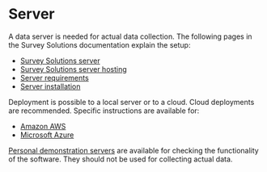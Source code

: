# Server

A data server is needed for actual data collection. The following pages in the Survey Solutions documentation 
explain the setup:

- [Survey Solutions server](https://docs.mysurvey.solutions/headquarters/config/server-setup/)
- [Survey Solutions server hosting](https://docs.mysurvey.solutions/faq/cloud-server-request/)
- [Server requirements](https://docs.mysurvey.solutions/faq/server-requirements/)
- [Server installation](https://docs.mysurvey.solutions/headquarters/config/server-installation/)

Deployment is possible to a local server or to a cloud. Cloud deployments are recommended. Specific 
instructions are available for:

- [Amazon AWS](https://docs.mysurvey.solutions/headquarters/config/aws-setup/)
- [Microsoft Azure](https://docs.mysurvey.solutions/headquarters/config/azure-setup/)

[Personal demonstration servers](https://docs.mysurvey.solutions/headquarters/config/personal-demo-server/) 
are available for checking the functionality of the software. They should not be used for collecting actual 
data.

